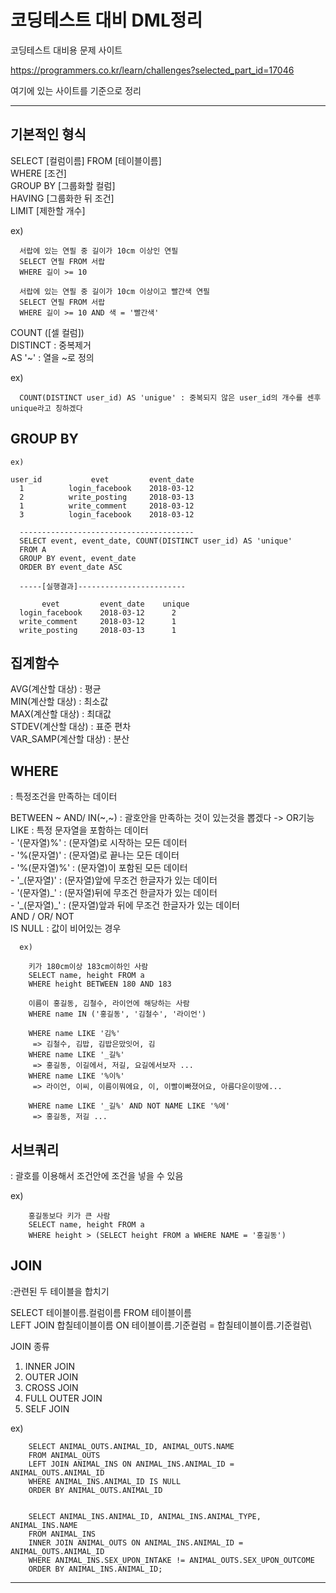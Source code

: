 # 코딩테스트 대비 DML정리

코딩테스트 대비용 문제 사이트

https://programmers.co.kr/learn/challenges?selected_part_id=17046

여기에 있는 사이트를 기준으로 정리

----------------------------


## 기본적인 형식

SELECT [컬럼이름] FROM [테이블이름]\
WHERE [조건]\
GROUP BY [그룹화할 컬럼]\
HAVING [그룹화한 뒤 조건]\
LIMIT [제한할 개수]
  
  ex)
  
      서랍에 있는 연필 중 길이가 10cm 이상인 연필
      SELECT 연필 FROM 서랍
      WHERE 길이 >= 10
      
      서랍에 있는 연필 중 길이가 10cm 이상이고 빨간색 연필
      SELECT 연필 FROM 서랍
      WHERE 길이 >= 10 AND 색 = '빨간색'
      
COUNT ([셀 컬럼])\
DISTINCT : 중복제거\
AS '~' : 열을 ~로 정의

  ex)
  
      COUNT(DISTINCT user_id) AS 'unigue' : 중복되지 않은 user_id의 개수를 센후 unique라고 칭하겠다

## GROUP BY
    ex)
    
    user_id           evet         event_date
      1          login_facebook    2018-03-12
      2          write_posting     2018-03-13
      1          write_comment     2018-03-12 
      3          login_facebook    2018-03-12    
      
      ---------------------------------------
      SELECT event, event_date, COUNT(DISTINCT user_id) AS 'unique'
      FROM A
      GROUP BY event, event_date
      ORDER BY event_date ASC
      
      -----[실행결과]------------------------
      
           evet         event_date    unique
      login_facebook    2018-03-12      2
      write_comment     2018-03-12      1
      write_posting     2018-03-13      1
      
      
 ## 집계함수
 
 AVG(계산할 대상) : 평균\
 MIN(계산할 대상) : 최소값\
 MAX(계산할 대상) : 최대값\
 STDEV(계산할 대상)  : 표준 편차\
 VAR_SAMP(계산할 대상) : 분산
 
 
## WHERE
   : 특정조건을 만족하는 데이터
   
   BETWEEN ~ AND/
   IN(~,~) : 괄호안을 만족하는 것이 있는것을 뽑겠다 -> OR기능\
   LIKE : 특정 문자열을 포함하는 데이터\
      - '(문자열)%' : (문자열)로 시작하는 모든 데이터\
      - '%(문자열)' : (문자열)로 끝나는 모든 데이터\
      - '%(문자열)%' : (문자열)이 포함된 모든 데이터\
      - '\_(문자열)' : (문자열)앞에 무조건 한글자가 있는 데이터\
      - '(문자열)\_' : (문자열)뒤에 무조건 한글자가 있는 데이터\
      - '\_(문자열)\_' : (문자열)앞과 뒤에 무조건 한글자가 있는 데이터\
   AND / OR/ NOT\
   IS NULL : 값이 비어있는 경우
      
      ex)
        
        키가 180cm이상 183cm이하인 사람
        SELECT name, height FROM a
        WHERE height BETWEEN 180 AND 183
        
        이름이 홍길동, 김철수, 라이언에 해당하는 사람
        WHERE name IN ('홍길동', '김철수', '라이언')        
        
        WHERE name LIKE '김%'
         => 김철수, 김밥, 김밥은맜잇어, 김
        WHERE name LIKE '_길%'
         => 홍길동, 이길에서, 저길, 요길에서보자 ...
        WHERE name LIKE '%이%'
         => 라이언, 이씨, 이름이뭐에요, 이, 이빨이빠졌어요, 아름다운이땅에...
    
        WHERE name LIKE '_길%' AND NOT NAME LIKE '%에'
         => 홍길동, 저길 ...
         
         
 ## 서브쿼리
  : 괄호를 이용해서 조건안에 조건을 넣을 수 있음
   
   ex)
      
        홍길동보다 키가 큰 사람
        SELECT name, height FROM a
        WHERE height > (SELECT height FROM a WHERE NAME = '홍길동')
        
        
## JOIN
   :관련된 두 테이블을 합치기
   
   SELECT 테이블이름.컬럼이름 FROM 테이블이름\
   LEFT JOIN 합칠테이블이름 ON 테이블이름.기준컬럼 = 합칠테이블이름.기준컬럼\
   
   JOIN 종류
   
   1. INNER JOIN
   2. OUTER JOIN
   3. CROSS JOIN
   4. FULL OUTER JOIN
   5. SELF JOIN

   ex)
        
        SELECT ANIMAL_OUTS.ANIMAL_ID, ANIMAL_OUTS.NAME
        FROM ANIMAL_OUTS
        LEFT JOIN ANIMAL_INS ON ANIMAL_INS.ANIMAL_ID = ANIMAL_OUTS.ANIMAL_ID
        WHERE ANIMAL_INS.ANIMAL_ID IS NULL
        ORDER BY ANIMAL_OUTS.ANIMAL_ID
        
        
        SELECT ANIMAL_INS.ANIMAL_ID, ANIMAL_INS.ANIMAL_TYPE, ANIMAL_INS.NAME
        FROM ANIMAL_INS
        INNER JOIN ANIMAL_OUTS ON ANIMAL_INS.ANIMAL_ID = ANIMAL_OUTS.ANIMAL_ID
        WHERE ANIMAL_INS.SEX_UPON_INTAKE != ANIMAL_OUTS.SEX_UPON_OUTCOME
        ORDER BY ANIMAL_INS.ANIMAL_ID;
   
         
----------------------------------------
